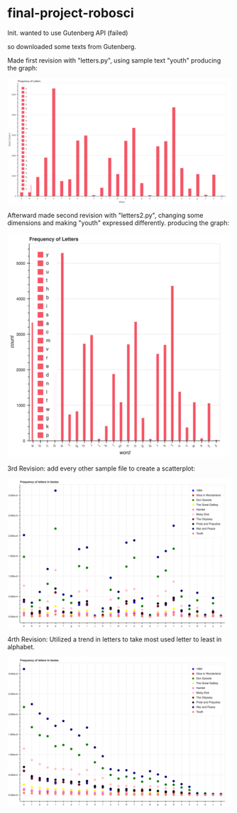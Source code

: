 # final-project-robosci

Init. wanted to use Gutenberg API (failed)

so downloaded some texts from Gutenberg.

Made first revision with "letters.py", using sample text "youth" producing the graph:
        
![Image of plot5](https://github.com/UCMHSProgramming16-17/final-project-robosci/blob/master/tyee.png)

Afterward made second revision with "letters2.py", changing some dimensions and making "youth" expressed differently. producing the graph:

![Image of plot5](https://github.com/UCMHSProgramming16-17/final-project-robosci/blob/master/r2.png)

3rd Revision: add every other sample file to create a scatterplot:

![Image of plot5](https://github.com/UCMHSProgramming16-17/final-project-robosci/blob/master/scatter.png)

4rth Revision: Utilized a trend in letters to take most used letter to least in alphabet.

![Image of plot5](https://github.com/UCMHSProgramming16-17/final-project-robosci/blob/master/bokeh_plot%20(1).png)

